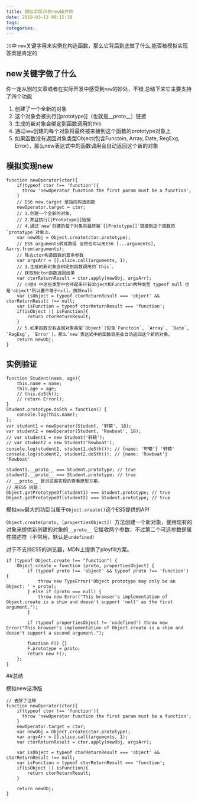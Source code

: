 ```yaml
---
title: 模拟实现JS的new操作符
date: 2019-03-13 00:15:39
tags:
categories:
---
```



`JS`中 `new`关键字用来实例化构造函数，那么它背后到底做了什么,能否被模拟实现
答案是肯定的


## new关键字做了什么
你一定从别的文章或者在实际开发中感受到`new`的妙处，不错,总结下来它主要支持了四个功能

<!--more-->
1. 创建了一个全新的对象
2. 这个对象会被执行[[prototype]]（也就是__proto__）链接
3. 生成的新对象会绑定到函数调用的this
4. 通过`new`创建的每个对象将最终被来接到这个函数的prototype对象上
5. 如果函数没有返回对象类型Object(包含Functoin, Array, Date, RegExg, Error)，那么new表达式中的函数调用会自动返回这个新的对象

## 模拟实现new

```
function newOperator(ctor){
    if(typeof ctor !== 'function'){
      throw 'newOperator function the first param must be a function';
    }
    // ES6 new.target 是指向构造函数
    newOperator.target = ctor;
    // 1.创建一个全新的对象，
    // 2.并且执行[[Prototype]]链接
    // 4.通过`new`创建的每个对象将最终被`[[Prototype]]`链接到这个函数的`prototype`对象上。
    var newObj = Object.create(ctor.prototype);
    // ES5 arguments转成数组 当然也可以用ES6 [...arguments], Aarry.from(arguments);
    // 除去ctor构造函数的其余参数
    var argsArr = [].slice.call(arguments, 1);
    // 3.生成的新对象会绑定到函数调用的`this`。
    // 获取到ctor函数返回结果
    var ctorReturnResult = ctor.apply(newObj, argsArr);
    // 小结4 中这些类型中合并起来只有Object和Function两种类型 typeof null 也是'object'所以要不等于null，排除null
    var isObject = typeof ctorReturnResult === 'object' && ctorReturnResult !== null;
    var isFunction = typeof ctorReturnResult === 'function';
    if(isObject || isFunction){
        return ctorReturnResult;
    }
    // 5.如果函数没有返回对象类型`Object`(包含`Functoin`, `Array`, `Date`, `RegExg`, `Error`)，那么`new`表达式中的函数调用会自动返回这个新的对象。
    return newObj;
}
```
## 实例验证

```
function Student(name, age){
    this.name = name;
    this.age = age;
    // this.doSth();
    // return Error();
}
Student.prototype.doSth = function() {
    console.log(this.name);
};
var student1 = newOperator(Student, '轩辕', 18);
var student2 = newOperator(Student, 'Rowboat', 18);
// var student1 = new Student('轩辕');
// var student2 = new Student('Rowboat');
console.log(student1, student1.doSth()); // {name: '轩辕'} '轩辕'
console.log(student2, student2.doSth()); // {name: 'Rowboat'} 'Rowboat'

student1.__proto__ === Student.prototype; // true
student2.__proto__ === Student.prototype; // true
// __proto__ 是浏览器实现的查看原型方案。
// 用ES5 则是：
Object.getPrototypeOf(student1) === Student.prototype; // true
Object.getPrototypeOf(student2) === Student.prototype; // true

```

模拟`new`最大的功臣当属于`Object.create()`这个ES5提供的API

`Object.create(proto, [propertiesObject]) `方法创建一个新对象，使用现有的对象来提供新创建的对象的`__proto__` 它接收两个参数，不过第二个可选参数是属性描述符（不常用，默认是`undefined`）

对于不支持ES5的浏览器，MDN上提供了ployfill方案。

```
if (typeof Object.create !== "function") {
    Object.create = function (proto, propertiesObject) {
        if (typeof proto !== 'object' && typeof proto !== 'function') {
            throw new TypeError('Object prototype may only be an Object: ' + proto);
        } else if (proto === null) {
            throw new Error("This browser's implementation of Object.create is a shim and doesn't support 'null' as the first argument.");
        }

        if (typeof propertiesObject != 'undefined') throw new Error("This browser's implementation of Object.create is a shim and doesn't support a second argument.");

        function F() {}
        F.prototype = proto;
        return new F();
    };
}
```

##总结

模拟new洁净版

```
// 去除了注释
function newOperator(ctor){
    if(typeof ctor !== 'function'){
      throw 'newOperator function the first param must be a function';
    }
    newOperator.target = ctor;
    var newObj = Object.create(ctor.prototype);
    var argsArr = [].slice.call(arguments, 1);
    var ctorReturnResult = ctor.apply(newObj, argsArr);

    var isObject = typeof ctorReturnResult === 'object' && ctorReturnResult !== null;
    var isFunction = typeof ctorReturnResult === 'function';
    if(isObject || isFunction){
        return ctorReturnResult;
    }

    return newObj;
}


```





